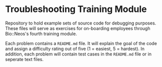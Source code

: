 # Troubleshooting Training Module
Repository to hold example sets of source code for debugging purposes. These files will serve as exercises for on-boarding employees through Bio::Neos's fourth training module.

Each problem contains a `README.md` file. It will explain the goal of the code and assign a difficulty rating out of five (1 = easiest, 5 = hardest). In addition, each problem will contain test cases in the `README.md` file or in seperate text files.
